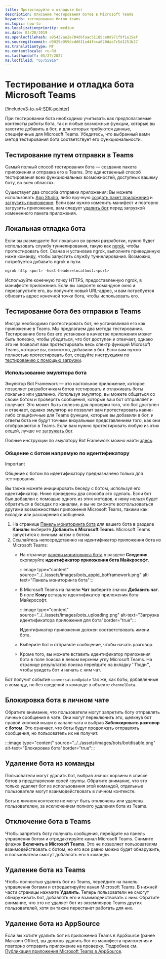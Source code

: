 ```yaml
---
title: Протестируйте и отладьте бот
description: Описание тестирования ботов в Microsoft Teams
keywords: тестирование ботов teams
ms.topic: how-to
ms.localizationpriority: medium
ms.date: 03/20/2019
ms.openlocfilehash: a95432ae2e704d6faac51185ce0d971f9f1e15ef
ms.sourcegitcommit: d9025e959dcdd011ed4feca820dae7c5d1251b27
ms.translationtype: MT
ms.contentlocale: ru-RU
ms.lasthandoff: 05/27/2022
ms.locfileid: "65755916"
---
```

# <a name="test-and-debug-your-microsoft-teams-bot"></a>Тестирование и отладка бота Microsoft Teams

[!include[v3-to-v4-SDK-pointer](~/includes/v3-to-v4-pointer-bots.md)]

При тестировании бота необходимо учитывать как предполагаемые контексты работы бота, так и любые возможные функции, которые вы захотите добавить в бот, и для которых требуются данные, специфичные для Microsoft Teams. Убедитесь, что выбранный вами метод тестирования бота соответствует его функциональности.

## <a name="test-by-uploading-to-teams"></a>Тестирование путем отправки в Teams

Самый полный способ тестирования бота — создание пакета приложения и отправка его в Teams. Это единственный способ тестирования всех функциональных возможностей, доступных вашему боту, во всех областях.

Существует два способа отправки приложения: Вы можете использовать [App Studio](~/concepts/build-and-test/app-studio-overview.md), либо вручную [создать пакет приложения](~/concepts/build-and-test/apps-package.md) и [загрузить приложение](~/concepts/deploy-and-publish/apps-upload.md). Если вам нужно изменить манифест и повторно загрузить приложение, вам следует [удалить бот](#deleting-a-bot-from-teams) перед загрузкой измененного пакета приложения.

## <a name="debug-your-bot-locally"></a>Локальная отладка бота

Если вы размещаете бот локально во время разработки, нужно будет использовать службу туннелирования, такую ​​​​как [ngrok](https://ngrok.com/), чтобы протестировать бот. Скачав и установив ngrok, выполните приведенную ниже команду, чтобы запустить службу туннелирования. Возможно, потребуется добавить ngrok к пути.

```bash
ngrok http <port> -host-header=localhost:<port>
```

Используйте конечную точку HTTPS, предоставленную ngrok, в манифесте приложения. Если вы закроете командное окно и перезапустите его, вы получите новый URL-адрес, и вам потребуется обновить адрес конечной точки бота, чтобы использовать его.

## <a name="testing-your-bot-without-uploading-to-teams"></a>Тестирование бота без отправки в Teams

Иногда необходимо протестировать бот, не устанавливая его как приложение в Teams. Мы предлагаем два метода тестирования. Тестирование бота без его установки в качестве приложения может быть полезно, чтобы убедиться, что бот доступен и отвечает, однако это не позволит вам протестировать весь спектр функций Microsoft Teams, которые вы, возможно, добавили в бот. Если вам нужно полностью протестировать бот, следуйте инструкциям по [тестированию с помощью загрузки](#test-by-uploading-to-teams).

### <a name="use-the-bot-emulator"></a>Использование эмулятора бота

Эмулятор Bot Framework — это настольное приложение, которое позволяет разработчикам ботов тестировать и отлаживать боты локально или удаленно. Используя эмулятор, вы можете общаться со своим ботом и проверять сообщения, которые ваш бот отправляет и получает. Это может быть полезно для проверки того, что бот доступен и отвечает, однако эмулятор не позволит вам протестировать какие-либо специфичные для Teams функции, которые вы добавили в бот, и ответы бота не будут точным визуальным представлением того, как они отображаются в Teams. Если вам нужно протестировать любую из этих вещей, лучше не [загружать бот](#test-by-uploading-to-teams).

Полные инструкции по эмулятору Bot Framework можно найти [здесь](/azure/bot-service/bot-service-debug-emulator?view=azure-bot-service-4.0&preserve-view=true).

### <a name="talk-to-your-bot-directly-by-id"></a>Общение с ботом напрямую по идентификатору

>[!Important]
>Общение с ботом по идентификатору предназначено только для тестирования.

Вы также можете инициировать беседу с ботом, используя его идентификатор. Ниже приведены два способа это сделать. Если бот был добавлен с помощью одного из этих методов, к нему нельзя будет обратиться в беседах по каналам, и вы не сможете воспользоваться другими возможностями приложения Microsoft Teams, такими как вкладки или расширения сообщений.

1. На странице [Панель мониторинга бота](https://dev.botframework.com/bots) для вашего бота в разделе **Каналы** выберите **Добавить в Microsoft Teams**. Microsoft Teams запустится с личным чатом с ботом.
2. Ссылайтесь непосредственно на идентификатор приложения бота из Microsoft Teams:
   * На странице [панели мониторинга бота](https://dev.botframework.com/bots) в разделе **Сведения** скопируйте **идентификатор приложения бота Майкрософт**.
  
      :::image type="content" source="../../assets/images/bots_appid_botframework.png" alt-text="Панель мониторинга бота":::
  
   * В Microsoft Teams на панели **Чат** выберите значок **Добавить чат**. В поле **Кому** вставьте идентификатор приложения бота Майкрософт.
  
      :::image type="content" source="../../assets/images/bots_uploading.png" alt-text="Загрузка идентификатора приложения для бота"border="true":::

     Идентификатор приложения должен соответствовать имени бота.

   * Выберите бот и отправьте сообщение, чтобы начать разговор.
   * Кроме того, вы можете вставить идентификатор приложения бота в поле поиска в левом верхнем углу Microsoft Teams. На странице результатов поиска перейдите на вкладку ''Люди'', чтобы увидеть бот и начать с ним чат.

Бот получит событие `conversationUpdate` так же, как боты, добавленные в команду, но без сведений о команде в объекте `channelData`.

## <a name="blocking-a-bot-in-personal-chat"></a>Блокировка бота в личном чате

Обратите внимание, что пользователи могут запретить боту отправлять личные сообщения в чате. Они могут переключить это, щелкнув бот правой кнопкой мыши в канале чата и выбрав **Заблокировать разговор с ботом**. Это означает, что боты будут продолжать отправлять сообщения, но пользователь их не получит.

  :::image type="content" source="../../assets/images/bots/botdisable.png" alt-text="Блокировка бота"border="true":::

## <a name="removing-a-bot-from-a-team"></a>Удаление бота из команды

Пользователи могут удалить бот, выбрав значок корзины в списке ботов в представлении своей группы. Обратите внимание, что это только удаляет бот из использования этой командой, отдельные пользователи могут взаимодействовать в личном контексте.

Боты в личном контексте не могут быть отключены или удалены пользователем, за исключением полного удаления бота из Teams.

## <a name="disabling-a-bot-in-teams"></a>Отключение бота в Teams

Чтобы запретить боту получать сообщения, перейдите на панель управления ботом и отредактируйте канал Microsoft Teams. Снимите флажок **Включить в Microsoft Teams**. Это не позволяет пользователям взаимодействовать с ботом, но его все равно можно будет обнаружить, и пользователи смогут добавлять его в команды.

## <a name="deleting-a-bot-from-teams"></a>Удаление бота из Teams

Чтобы полностью удалить бот из Teams, перейдите на панель управления ботами и отредактируйте канал Microsoft Teams. В нижней части страницы нажмите **Удалить**. Теперь пользователи не смогут обнаруживать бот, добавлять его и взаимодействовать с ним. Обратите внимание, что это не удаляет бот из экземпляров Teams других пользователей, хотя он также перестанет работать для них.

## <a name="removing-your-bot-from-appsource"></a>Удаление бота из AppSource

Если вы хотите удалить бот из приложения Teams в AppSource (ранее Магазин Office), вы должны удалить бот из манифеста приложения и повторно отправить приложение на проверку. Подробнее см. [Публикация приложения Microsoft Teams в AppSource](~/concepts/deploy-and-publish/apps-publish.md).
